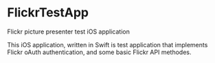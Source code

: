 # FlickrTestApp
Flickr picture presenter test iOS application

This iOS application, written in Swift is test application that implements Flickr oAuth authentication, and some basic 
Flickr API methodes.
